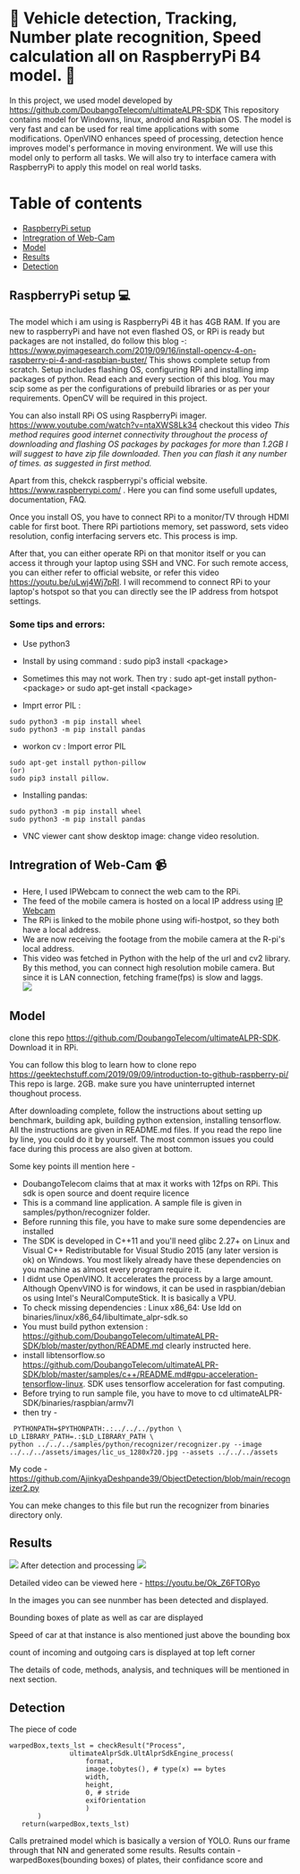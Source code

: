
# 🚗 Vehicle detection, Tracking, Number plate recognition, Speed calculation all on RaspberryPi B4 model. 🍓

In this project, we used model developed by https://github.com/DoubangoTelecom/ultimateALPR-SDK
This repository contains model for Windowns, linux, android and Raspbian OS. The model is very fast and can be used for real time applications with some modifications.
OpenVINO enhances speed of processing, detection hence improves model's performance in moving environment. We will use this model only to perform all tasks. We will also try to interface camera with RaspberryPi to apply this model on real world tasks.



# Table of contents
- [RaspberryPi setup](#raspberrypi-setup)
- [Intregration of Web-Cam](#intregration-of-web-cam)
- [Model](#model)
- [Results](#results)
- [Detection](#detection)

## RaspberryPi setup 💻
The model which i am using is RaspberryPi 4B it has 4GB RAM.
If you are new to raspberryPi and have not even flashed OS, or RPi is ready but packages are not installed, do follow this blog -: https://www.pyimagesearch.com/2019/09/16/install-opencv-4-on-raspberry-pi-4-and-raspbian-buster/
This shows complete setup from scratch. Setup includes flashing OS, configuring RPi and installing imp packages of python. Read each and every section of this blog. You may scip some as per the configurations of prebuild libraries or as per your requirements. OpenCV will be required in this project.

You can also install RPi OS using RaspberryPi imager. https://www.youtube.com/watch?v=ntaXWS8Lk34 checkout this video 
*This method requires good internet connectivity throughout the process of downloading and flashing OS packages by packages for more than 1.2GB
I will suggest to have zip file downloaded. Then you can flash it any number of times. as suggested in first method.*

Apart from this, chekck raspberrypi's official website. https://www.raspberrypi.com/  . Here you can find some usefull updates, documentation, FAQ. 

Once you install OS, you have to connect RPi to a monitor/TV through HDMI cable for first boot. There RPi partiotions memory, set password, sets video resolution, config interfacing servers etc. This process is imp.

After that, you can either operate RPi on that monitor itself or you can access it through your laptop using SSH and VNC.
For such remote access, you can either refer to official website, or refer this video https://youtu.be/uLwj4Wj7pRI.
I will recommend to connect RPi to your laptop's hotspot so that you can directly see the IP address from hotspot settings.

### Some tips and errors:
- Use python3
- Install by using command : sudo pip3 install \<package\>
- Sometimes this may not work. Then try : sudo apt-get install python-\<package\>
 or sudo apt-get install \<package\>

- Imprt error PIL :
```
sudo python3 -m pip install wheel
sudo python3 -m pip install pandas
```
- workon cv : Import error PIL
```
sudo apt-get install python-pillow
(or) 
sudo pip3 install pillow.
```
- Installing pandas:
```
sudo python3 -m pip install wheel
sudo python3 -m pip install pandas
```
- VNC viewer cant show desktop image: change video resolution.
## Intregration of Web-Cam 📹

- Here, I used IPWebcam to connect the web cam to the RPi. 
- The feed of the mobile camera is hosted on a local IP address using [IP Webcam](https://play.google.com/store/apps/details?id=com.pas.webcam&hl=en_IN&gl=US)
- The RPi is linked to the mobile phone using wifi-hostpot, so they both have a local address. 
- We are now receiving the footage from the mobile camera at the R-pi's local address.
- This video was fetched in Python with the help of the url and cv2 library.
By this method, you can connect high resolution mobile camera. But since it is LAN connection, fetching frame(fps) is slow and laggs.  
![](https://github.com/AjinkyaDeshpande39/ObjectDetection/blob/main/Images/Hnet-image.gif)


## Model
clone this repo https://github.com/DoubangoTelecom/ultimateALPR-SDK. Download it in RPi.

You can follow this blog to learn how to clone repo https://geektechstuff.com/2019/09/09/introduction-to-github-raspberry-pi/
This repo is large. 2GB. make sure you have uninterrupted internet thoughout process.

After downloading complete, follow the instructions about setting up benchmark, building apk, building python extension, installing tensorflow.
All the instructions are given in README.md files. If you read the repo line by line, you could do it by yourself. The most common issues you could face during this process are also given at bottom. 

Some key points ill mention here -
- DoubangoTelecom claims that at max it works with 12fps on RPi. This sdk is open source and doent require licence
- This is a command line application. A sample file is given in samples/python/recognizer folder.
- Before running this file, you have to make sure some dependencies are installed
- The SDK is developed in C++11 and you'll need glibc 2.27+ on Linux and Visual C++ Redistributable for Visual Studio 2015 (any later version is ok) on Windows. You most likely already have these dependencies on you machine as almost every program require it.
- I didnt use OpenVINO. It accelerates the process by a large amount. Although OpenvVINO is for windows, it can be used in raspbian/debian os using Intel's NeuralComputeStick. It is basically a VPU.
- To check missing dependencies : Linux x86_64: Use ldd <your-shared-lib> on binaries/linux/x86_64/libultimate_alpr-sdk.so 
- You must build python extension : https://github.com/DoubangoTelecom/ultimateALPR-SDK/blob/master/python/README.md clearly instructed here.
- install libtensorflow.so https://github.com/DoubangoTelecom/ultimateALPR-SDK/blob/master/samples/c++/README.md#gpu-acceleration-tensorflow-linux. SDK uses tensorflow acceleration for fast computing.
 - Before trying to run sample file, you have to move to cd ultimateALPR-SDK/binaries/raspbian/armv7l
 - then try - 
```
 PYTHONPATH=$PYTHONPATH:.:../../../python \
LD_LIBRARY_PATH=.:$LD_LIBRARY_PATH \
python ../../../samples/python/recognizer/recognizer.py --image ../../../assets/images/lic_us_1280x720.jpg --assets ../../../assets
```
 
 My code - https://github.com/AjinkyaDeshpande39/ObjectDetection/blob/main/recognizer2.py
 
 You can meke changes to this file but run the recognizer from binaries directory only.

 ## Results
 ![](https://github.com/AjinkyaDeshpande39/ObjectDetection/blob/main/Images/frame.jpg)
 After detection and processing
 ![](https://github.com/AjinkyaDeshpande39/ObjectDetection/blob/main/Images/frame2.jpg)

 Detailed video can be viewed here - https://youtu.be/Ok_Z6FTORyo
 
 In the images you can see nunmber has been detected and displayed.
 
 Bounding boxes of plate as well as car are displayed
 
 Speed of car at that instance is also mentioned just above the bounding box
 
 count of incoming and outgoing cars is displayed at top left corner
 
 The details of code, methods, analysis, and techniques will be mentioned in next section.

## Detection
 The piece of code 
 ```
 warpedBox,texts_lst = checkResult("Process",
                ultimateAlprSdk.UltAlprSdkEngine_process(
                    format,
                    image.tobytes(), # type(x) == bytes
                    width,
                    height,
                    0, # stride
                    exifOrientation
                    )
        )
    return(warpedBox,texts_lst)
 ```
 Calls pretrained model which is basically a version of YOLO. Runs our frame through that NN and generated some results. Results contain -
 <br> warpedBoxes(bounding boxes) of plates, their confidance score and 
